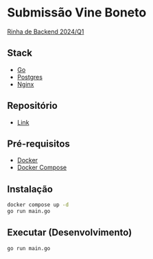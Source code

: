 # Submissão Vine Boneto

[Rinha de Backend 2024/Q1](https://github.com/zanfranceschi/rinha-de-backend-2024-q1)

## Stack

- [Go](https://go.dev/)
- [Postgres](https://www.postgresql.org/)
- [Nginx](https://www.nginx.com/)

## Repositório

- [Link](https://github.com/vineboneto/rinha-2024-q1-go)

## Pré-requisitos

- [Docker](https://www.docker.com/)
- [Docker Compose](https://docs.docker.com/compose/)

## Instalação

```bash
docker compose up -d
go run main.go
```

## Executar (Desenvolvimento)

```bash
go run main.go
```
